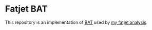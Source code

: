 # Fatjet BAT
This repository is an implementation of [BAT](https://bat.mpp.mpg.de/?page=home) used by [my fatjet analysis](https://github.com/elliot-hughes/fatjet_analysis).
